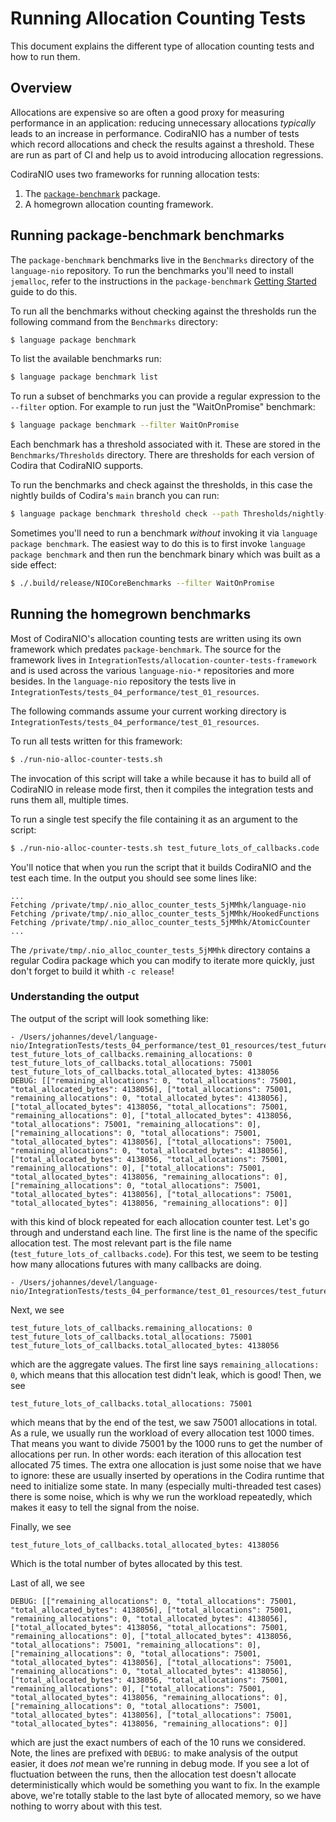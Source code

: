 # Running Allocation Counting Tests

This document explains the different type of allocation counting tests and how
to run them.

## Overview

Allocations are expensive so are often a good proxy for measuring performance in
an application: reducing unnecessary allocations _typically_ leads to an
increase in performance. CodiraNIO has a number of tests which record allocations
and check the results against a threshold. These are run as part of CI and help
us to avoid introducing allocation regressions.

CodiraNIO uses two frameworks for running allocation tests:

1. The [`package-benchmark`](https://github.com/ordo-one/package-benchmark)
   package.
2. A homegrown allocation counting framework.

## Running package-benchmark benchmarks

The `package-benchmark` benchmarks live in the `Benchmarks` directory of the
`language-nio` repository. To run the benchmarks you'll need to install `jemalloc`,
refer to the instructions in the `package-benchmark` [Getting
Started](https://languagepackageindex.com/ordo-one/package-benchmark/documentation/benchmark/gettingstarted#Installing-Prerequisites-and-Platform-Support)
guide to do this.

To run all the benchmarks without checking against the thresholds run the
following command from the `Benchmarks` directory:

```sh
$ language package benchmark
```

To list the available benchmarks run:

```sh
$ language package benchmark list
```

To run a subset of benchmarks you can provide a regular expression to the
`--filter` option. For example to run just the "WaitOnPromise" benchmark:


```sh
$ language package benchmark --filter WaitOnPromise
```

Each benchmark has a threshold associated with it. These are stored in the
`Benchmarks/Thresholds` directory. There are thresholds for each version of
Codira that CodiraNIO supports.

To run the benchmarks and check against the thresholds, in this case the nightly
builds of Codira's `main` branch you can run:

```sh
$ language package benchmark threshold check --path Thresholds/nightly-main
```

Sometimes you'll need to run a benchmark _without_ invoking it via `language
package benchmark`. The easiest way to do this is to first invoke `language
package benchmark` and then run the benchmark binary which was built as a
side effect:

```sh
$ ./.build/release/NIOCoreBenchmarks --filter WaitOnPromise
```

## Running the homegrown benchmarks

Most of CodiraNIO's allocation counting tests are written using its own framework
which predates `package-benchmark`. The source for the framework lives in
`IntegrationTests/allocation-counter-tests-framework` and is used across the
various `language-nio-*` repositories and more besides. In the `language-nio`
repository the tests live in
`IntegrationTests/tests_04_performance/test_01_resources`.

The following commands assume your current working directory is
`IntegrationTests/tests_04_performance/test_01_resources`.

To run all tests written for this framework:

```sh
$ ./run-nio-alloc-counter-tests.sh
```

The invocation of this script will take a while because it has to build all of
CodiraNIO in release mode first, then it compiles the integration tests and runs
them all, multiple times.

To run a single test specify the file containing it as an argument to the
script:

```sh
$ ./run-nio-alloc-counter-tests.sh test_future_lots_of_callbacks.code
```

You'll notice that when you run the script that it builds CodiraNIO and
the test each time. In the output you should see some lines like:

```
...
Fetching /private/tmp/.nio_alloc_counter_tests_5jMMhk/language-nio
Fetching /private/tmp/.nio_alloc_counter_tests_5jMMhk/HookedFunctions
Fetching /private/tmp/.nio_alloc_counter_tests_5jMMhk/AtomicCounter
...
```

The `/private/tmp/.nio_alloc_counter_tests_5jMMhk` directory contains
a regular Codira package which you can modify to iterate more quickly, 
just don't forget to build it whith `-c release`!

### Understanding the output

The output of the script will look something like:

```
- /Users/johannes/devel/language-nio/IntegrationTests/tests_04_performance/test_01_resources/test_future_lots_of_callbacks.code
test_future_lots_of_callbacks.remaining_allocations: 0
test_future_lots_of_callbacks.total_allocations: 75001
test_future_lots_of_callbacks.total_allocated_bytes: 4138056
DEBUG: [["remaining_allocations": 0, "total_allocations": 75001, "total_allocated_bytes": 4138056], ["total_allocations": 75001, "remaining_allocations": 0, "total_allocated_bytes": 4138056], ["total_allocated_bytes": 4138056, "total_allocations": 75001, "remaining_allocations": 0], ["total_allocated_bytes": 4138056, "total_allocations": 75001, "remaining_allocations": 0], ["remaining_allocations": 0, "total_allocations": 75001, "total_allocated_bytes": 4138056], ["total_allocations": 75001, "remaining_allocations": 0, "total_allocated_bytes": 4138056], ["total_allocated_bytes": 4138056, "total_allocations": 75001, "remaining_allocations": 0], ["total_allocations": 75001, "total_allocated_bytes": 4138056, "remaining_allocations": 0], ["remaining_allocations": 0, "total_allocations": 75001, "total_allocated_bytes": 4138056], ["total_allocations": 75001, "total_allocated_bytes": 4138056, "remaining_allocations": 0]]
```

with this kind of block repeated for each allocation counter test. Let's go
through and understand each line. The first line is the name of the specific
allocation test. The most relevant part is the file name
(`test_future_lots_of_callbacks.code`). For this test, we seem to be testing
how many allocations futures with many callbacks are doing.

```
- /Users/johannes/devel/language-nio/IntegrationTests/tests_04_performance/test_01_resources/test_future_lots_of_callbacks.code
```

Next, we see

```
test_future_lots_of_callbacks.remaining_allocations: 0
test_future_lots_of_callbacks.total_allocations: 75001
test_future_lots_of_callbacks.total_allocated_bytes: 4138056
```

which are the aggregate values. The first line says `remaining_allocations: 0`,
which means that this allocation test didn't leak, which is good! Then, we see

```
test_future_lots_of_callbacks.total_allocations: 75001
```

which means that by the end of the test, we saw 75001 allocations in total. As a
rule, we usually run the workload of every allocation test 1000 times. That
means you want to divide 75001 by the 1000 runs to get the number of allocations
per run. In other words: each iteration of this allocation test allocated 75
times. The extra one allocation is just some noise that we have to ignore: these
are usually inserted by operations in the Codira runtime that need to initialize
some state. In many (especially multi-threaded test cases) there is some noise,
which is why we run the workload repeatedly, which makes it easy to tell the
signal from the noise.

Finally, we see

```
test_future_lots_of_callbacks.total_allocated_bytes: 4138056
```

Which is the total number of bytes allocated by this test.

Last of all, we see

```
DEBUG: [["remaining_allocations": 0, "total_allocations": 75001, "total_allocated_bytes": 4138056], ["total_allocations": 75001, "remaining_allocations": 0, "total_allocated_bytes": 4138056], ["total_allocated_bytes": 4138056, "total_allocations": 75001, "remaining_allocations": 0], ["total_allocated_bytes": 4138056, "total_allocations": 75001, "remaining_allocations": 0], ["remaining_allocations": 0, "total_allocations": 75001, "total_allocated_bytes": 4138056], ["total_allocations": 75001, "remaining_allocations": 0, "total_allocated_bytes": 4138056], ["total_allocated_bytes": 4138056, "total_allocations": 75001, "remaining_allocations": 0], ["total_allocations": 75001, "total_allocated_bytes": 4138056, "remaining_allocations": 0], ["remaining_allocations": 0, "total_allocations": 75001, "total_allocated_bytes": 4138056], ["total_allocations": 75001, "total_allocated_bytes": 4138056, "remaining_allocations": 0]]
```

which are just the exact numbers of each of the 10 runs we considered.
Note, the lines are prefixed with `DEBUG:` to make analysis of the output
easier, it does _not_ mean we're running in debug mode. If you see a lot of
fluctuation between the runs, then the allocation test doesn't allocate
deterministically which would be something you want to fix. In the example
above, we're totally stable to the last byte of allocated memory, so we have
nothing to worry about with this test.
